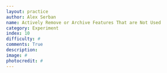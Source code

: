 ```yaml
---
layout: practice
author: Alex Serban
name: Actively Remove or Archive Features That are Not Used
category: Experiment
index: 10
difficulty: #
comments: True
description:
image: #
photocredit: #
---
```

